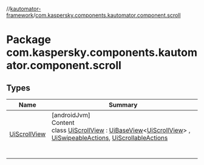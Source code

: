 //[kautomator-framework](../index.md)/[com.kaspersky.components.kautomator.component.scroll](index.md)



# Package com.kaspersky.components.kautomator.component.scroll  


## Types  
  
|  Name|  Summary| 
|---|---|
| [UiScrollView](-ui-scroll-view/index.md)| [androidJvm]  <br>Content  <br>class [UiScrollView](-ui-scroll-view/index.md) : [UiBaseView](../com.kaspersky.components.kautomator.component.common.views/-ui-base-view/index.md)<[UiScrollView](-ui-scroll-view/index.md)> , [UiSwipeableActions](../com.kaspersky.components.kautomator.component.common.actions/-ui-swipeable-actions/index.md), [UiScrollableActions](../com.kaspersky.components.kautomator.component.common.actions/-ui-scrollable-actions/index.md)  <br><br><br>

